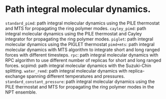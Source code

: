 Path integral molecular dynamics. 
=================================================
`standard_pimd`: path integral molecular dynamics using the PILE thermostat and MTS for propagating the ring polymer modes.
`cayley_pimd`: path integral molecular dynamics using the PILE thermostat and Cayley integrator for propagating the ring polymer modes.
`piglet`: path integral molecular dynamics using the PIGLET thermostat
`pimd+mts`:  path integral molecular dynamics with MTS algorithm to integrate short and long ranged forces with different timesteps.
`rpc`:  path integral molecular dynamics with RPC algorithm to use different number of replicas for short and long ranged forces.
scpimd:  path integral molecular dynamics with the Suzuki-Chin splitting.
`water_remd`: path integral molecular dynamics with replica-exchange spanning different temperatures and pressures.
`standard_constant_pressure`: path integral molecular dynamics using the PILE thermostat and MTS for propagating the ring polymer modes in the NPT ensemble.
